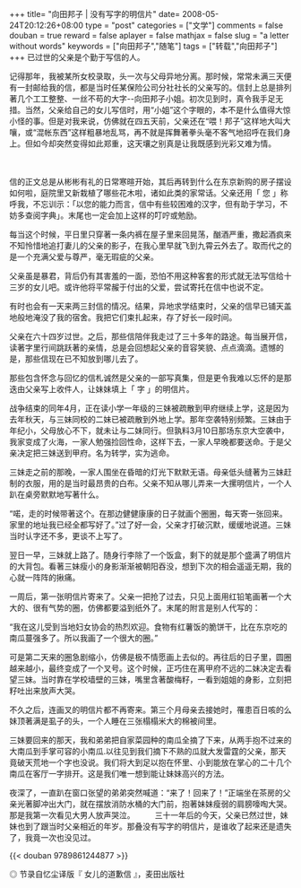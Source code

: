 +++
title= "向田邦子 | 没有写字的明信片"
date= 2008-05-24T20:12:26+08:00
type = "post"
categories = ["文学"]
comments = false
douban = true
reward = false
aplayer = false
mathjax = false
slug = "a letter without words"
keywords = ["向田邦子","随笔"]
tags = ["转载","向田邦子"]
+++
已过世的父亲是个勤于写信的人。

记得那年，我被某所女校录取，头一次与父母异地分离。那时候，常常未满三天便有一封邮给我的信，都是当时任某保险公司分社社长的父亲写的。信封上总是排列著几个工工整整、一丝不苟的大字--向田邦子小姐。初次见到时，真令我手足无措。当然，父亲给自己的女儿写信时，用“小姐”这个字眼的，本不是什么值得大惊小怪的事。但是对我来说，仿佛就在四五天前，父亲还在“喂！邦子”这样地大叫大嚷，或“混帐东西”这样粗暴地乱骂，再不就是挥舞著拳头毫不客气地招呼在我们身上。但如今却突然变得如此郑重，这天壤之别真是让我既感到光彩又难为情。
<!--more-->　
信的正文总是从彬彬有礼的日常寒暄开始，其后再转到什么在东京新购的房子摆设如何啦，庭院里又新栽植了哪些花木啦，诸如此类的家常话。父亲还用「 您 」称呼我，不忘训示：「以您的能力而言，信中有些较困难的汉字，但有助于学习，不妨多查阅字典」。末尾也一定会加上这样的叮咛或勉励。

每当这个时候，平日里只穿著一条内裤在屋子里来回晃荡，酗酒严重，撒起酒疯来不知怜惜地追打妻儿的父亲的影子，在我心里早就飞到九霄云外去了。取而代之的是一个充满父爱与尊严，毫无瑕疵的父亲。

父亲虽是暴君，背后仍有其害羞的一面，恐怕不用这种客套的形式就无法写信给十三岁的女儿吧。或许他将平常赧于付出的父爱，尝试寄托在信中也说不定。

有时也会有一天来两三封信的情况。结果，异地求学结束时，父亲的信早已铺天盖地般地淹没了我的宿舍。我把它们束扎起来，存了好长一段时间。

父亲在六十四岁过世。之后，那些信陪伴我走过了三十多年的路途。每当展开信，读著字里行间跳跃著的亲情，总是会回想起父亲的音容笑貌、点点滴滴。遗憾的是，那些信现在已不知放到哪儿去了。

那些包含怀念与回忆的信札诚然是父亲的一部写真集，但是更令我难以忘怀的是那迭由父亲写上收件人，让妹妹填上「 字 」的明信片。

战争结束的同年4月，正在读小学一年级的三妹被疏散到甲府继续上学，这是因为去年秋天，与三妹同校的二妹已被疏散到外地上学。那年空袭特别频繁。三妹由于年纪小，父母放心不下，就未让与二妹同行。但孰料3月10日那场东京大空袭中，我家变成了火海，一家人勉强捡回性命，这样下去，一家人早晚都要送命。于是父亲决定把三妹送到甲府。名为转学，实为逃命。

三妹走之前的那晚，一家人围坐在昏暗的灯光下默默无语。母亲低头缝著为三妹赶制的衣服，用的是当时最昂贵的白布。父亲不知从哪儿弄来一大摞明信片，一个人趴在桌旁默默地写著什么。

“喏，走的时候带著这个。在那边健健康康的日子就画个圈圈，每天寄一张回来。家里的地址我已经全都写好了。”过了好一会，父亲才打破沉默，缓缓地说道。三妹当时认字还不多，更谈不上写了。

翌日一早，三妹就上路了。随身行李除了一个饭盒，剩下的就是那个盛满了明信片的大背包。看著三妹瘦小的身影渐渐被朝阳吞没，想到下次的相会遥遥无期，我的心就一阵阵的揪痛。

一周后，第一张明信片寄来了。父亲一把抢了过去，只见上面用红铅笔画著一个大大的、很有气势的圈，仿佛都要溢到纸外了。末尾的附言是别人代写的：

“我在这儿受到当地妇女协会的热烈欢迎。食物有红薯饭的脆饼干，比在东京吃的南瓜蔓强多了。所以我画了一个很大的圈。”

可是第二天来的圈急剧缩小，仿佛是极不情愿画上去似的。再往后的日子里，圆圈越来越小，最终变成了一个叉号。这个时候，正巧住在离甲府不远的二妹决定去看望三妹。当时靠在学校墙壁的三妹，嘴里含著酸梅籽，一看到姐姐的身影，立刻把籽吐出来放声大哭。

不久之后，连画叉的明信片都不再寄来。第三个月母亲去接她时，罹患百日咳的么妹顶著满是虱子的头，一个人睡在三张榻榻米大的棉被间里。

三妹要回来的那天，我和弟弟把自家菜园种的南瓜全摘了下来，从两手抱不过来的大南瓜到手掌可容的小南瓜.以往见到我们摘下不熟的瓜就大发雷霆的父亲，那天竟破天荒地一个字也没说。我们将大到足以抱在怀里、小到能放在掌心的二十几个南瓜在客厅一字排开。这是我们唯一想到能让妹妹高兴的方法。

夜深了，一直趴在窗口张望的弟弟突然喊道：“来了！回来了！”正端坐在茶房的父亲光著脚冲出大门，就在摆放消防水桶的大门前，抱著妹妹瘦弱的肩膀嚎啕大哭。那是我第一次看见大男人放声哭泣。
　　
三十一年后的今天，父亲已然过世，妹妹也到了跟当时父亲相近的年岁。那叠没有写字的明信片，是谁收了起来还是遗失了，我竟一次也没见过。

{{< douban 9789861244877 >}}

◎ 节录自忆尘译版『 女儿的道歉信 』，麦田出版社
